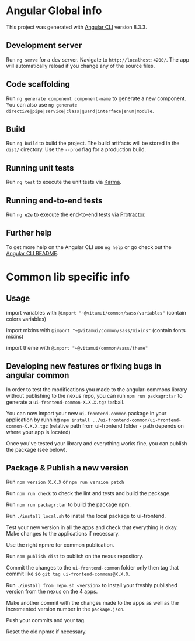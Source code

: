 # Angular Global info

This project was generated with [Angular CLI](https://github.com/angular/angular-cli) version 8.3.3.

## Development server

Run `ng serve` for a dev server. Navigate to `http://localhost:4200/`. The app will automatically reload if you change any of the source files.

## Code scaffolding

Run `ng generate component component-name` to generate a new component. You can also use `ng generate directive|pipe|service|class|guard|interface|enum|module`.

## Build

Run `ng build` to build the project. The build artifacts will be stored in the `dist/` directory. Use the `--prod` flag for a production build.

## Running unit tests

Run `ng test` to execute the unit tests via [Karma](https://karma-runner.github.io).

## Running end-to-end tests

Run `ng e2e` to execute the end-to-end tests via [Protractor](http://www.protractortest.org/).

## Further help

To get more help on the Angular CLI use `ng help` or go check out the [Angular CLI README](https://github.com/angular/angular-cli/blob/master/README.md).

# Common lib specific info

## Usage

import variables with `@import "~@vitamui/common/sass/variables"` (contain colors variables)

import mixins with `@import "~@vitamui/common/sass/mixins"` (contain fonts mixins)

import theme with `@import "~@vitamui/common/sass/theme"`

## Developing new features or fixing bugs in angular common

In order to test the modifications you made to the angular-commons library without publishing to the nexus repo, you can run `npm run packagr:tar` to generate a `ui-frontend-common-X.X.X.tgz` tarball.

You can now import your new `ui-frontend-common` package in your application by running `npm install ../ui-frontend-common/ui-frontend-common-X.X.X.tgz` (relative path from ui-frontend folder - path depends on where your app is located)

Once you've tested your library and everything works fine, you can publish the package (see below).

## Package & Publish a new version

Run `npm version X.X.X` or `npm run version patch`

Run `npm run check` to check the lint and tests and build the package.

Run `npm run packagr:tar` to build the package npm.

Run `./install_local.sh` to install the local package to ui-frontend.

Test your new version in all the apps and check that everything is okay. Make changes to the applications if necessary.

Use the right npmrc for common publication.

Run `npm publish dist` to publish on the nexus repository.

Commit the changes to the `ui-frontend-common` folder only then tag that commit like so `git tag ui-frontend-commons@X.X.X`.

Run `./install_from_repo.sh <version>` to install your freshly published version from the nexus on the 4 apps.

Make another commit with the changes made to the apps as well as the incremented version number in the `package.json`.

Push your commits and your tag.

Reset the old npmrc if necessary.
